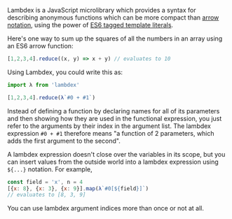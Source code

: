 Lambdex is a JavaScript microlibrary which provides a syntax for describing anonymous functions which can be more compact than [arrow notation](https://developer.mozilla.org/en-US/docs/Web/JavaScript/Reference/Functions/Arrow_functions), using the power of [ES6 tagged template literals](https://developer.mozilla.org/en-US/docs/Web/JavaScript/Reference/Template_literals#Tagged_template_literals).

Here's one way to sum up the squares of all the numbers in an array using an ES6 arrow function:
```javascript
[1,2,3,4].reduce((x, y) => x + y) // evaluates to 10
```

Using Lambdex, you could write this as:
```javascript
import λ from 'lambdex'

[1,2,3,4].reduce(λ`#0 + #1`)
```

Instead of defining a function by declaring names for all of its parameters and then showing how they are used in the functional expression, you just refer to the arguments by their index in the argument list. The lambdex expression `#0 + #1` therefore means "a function of 2 parameters, which adds the first argument to the second".

A lambdex expression doesn't close over the variables in its scope, but you can insert values from the outside world into a lambdex expression using `${...}` notation. For example,
```javascript
const field = 'x', n = 4
[{x: 8}, {x: 3}, {x: 9}].map(λ`#0[${field}]`)
// evaluates to [8, 3, 9]
```

You can use lambdex argument indices more than once or not at all.
